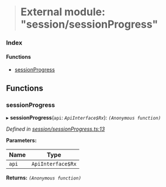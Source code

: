 > # External module: "session/sessionProgress"

### Index

#### Functions

* [sessionProgress](_session_sessionprogress_.md#sessionprogress)

## Functions

###  sessionProgress

▸ **sessionProgress**(`api`: *`ApiInterface$Rx`*): *`(Anonymous function)`*

*Defined in [session/sessionProgress.ts:13](https://github.com/polkadot-js/api/blob/917168a/packages/api-derive/src/session/sessionProgress.ts#L13)*

**Parameters:**

Name | Type |
------ | ------ |
`api` | `ApiInterface$Rx` |

**Returns:** *`(Anonymous function)`*
